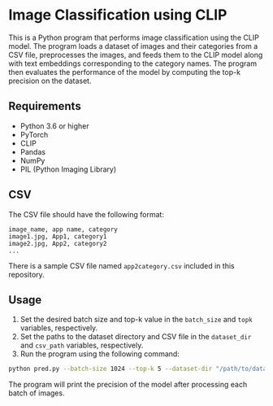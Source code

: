 # Image Classification using CLIP

This is a Python program that performs image classification using the CLIP model. The program loads a dataset of images and their categories from a CSV file, preprocesses the images, and feeds them to the CLIP model along with text embeddings corresponding to the category names. The program then evaluates the performance of the model by computing the top-k precision on the dataset.

## Requirements

- Python 3.6 or higher
- PyTorch
- CLIP
- Pandas
- NumPy
- PIL (Python Imaging Library)

## CSV
The CSV file should have the following format:
```
image_name, app name, category
image1.jpg, App1, category1
image2.jpg, App2, category2
...
```
There is a sample CSV file named `app2category.csv` included in this repository.

## Usage

1. Set the desired batch size and top-k value in the `batch_size` and `topk` variables, respectively.
2. Set the paths to the dataset directory and CSV file in the `dataset_dir` and `csv_path` variables, respectively.
3. Run the program using the following command:

```bash
python pred.py --batch-size 1024 --top-k 5 --dataset-dir "/path/to/dataset" --csv-path "/path/to/csv"
```


The program will print the precision of the model after processing each batch of images.

